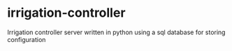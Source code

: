 # irrigation-controller
Irrigation controller server written in python using a sql database for storing configuration
